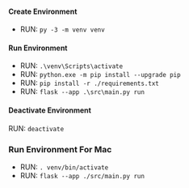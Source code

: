 #### Create Environment

-   RUN: `py -3 -m venv venv`

#### Run Environment

-   RUN: `.\venv\Scripts\activate`
-   RUN: `python.exe -m pip install --upgrade pip`
-   RUN: `pip install -r ./requirements.txt`
-   RUN: `flask --app .\src\main.py run`

#### Deactivate Environment

RUN: `deactivate`

### Run Environment For Mac

-   RUN: `. venv/bin/activate`
-   RUN: `flask --app ./src/main.py run`
